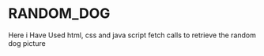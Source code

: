 # RANDOM_DOG
Here i Have Used html, css and java script fetch calls to retrieve the random dog picture
